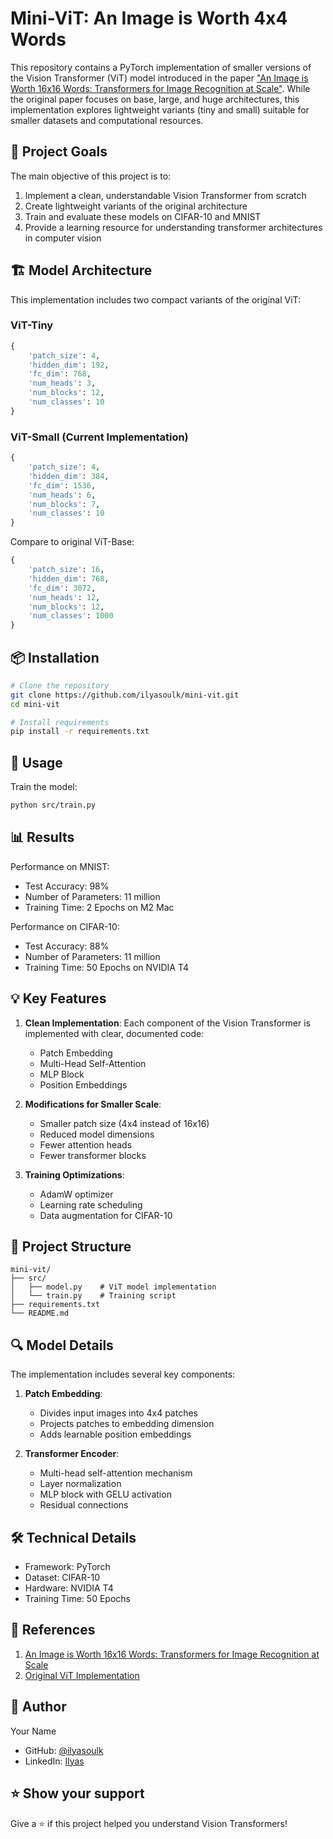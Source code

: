 # Mini-ViT: An Image is Worth 4x4 Words

This repository contains a PyTorch implementation of smaller versions of the Vision Transformer (ViT) model introduced in the paper ["An Image is Worth 16x16 Words: Transformers for Image Recognition at Scale"](https://arxiv.org/abs/2010.11929). While the original paper focuses on base, large, and huge architectures, this implementation explores lightweight variants (tiny and small) suitable for smaller datasets and computational resources.

## 🎯 Project Goals

The main objective of this project is to:
1. Implement a clean, understandable Vision Transformer from scratch
2. Create lightweight variants of the original architecture
3. Train and evaluate these models on CIFAR-10 and MNIST
4. Provide a learning resource for understanding transformer architectures in computer vision

## 🏗️ Model Architecture

This implementation includes two compact variants of the original ViT:

### ViT-Tiny
```python
{
    'patch_size': 4,
    'hidden_dim': 192,
    'fc_dim': 768,
    'num_heads': 3,
    'num_blocks': 12,
    'num_classes': 10
}
```

### ViT-Small (Current Implementation)
```python
{
    'patch_size': 4,
    'hidden_dim': 384,
    'fc_dim': 1536,
    'num_heads': 6,
    'num_blocks': 7,
    'num_classes': 10
}
```

Compare to original ViT-Base:
```python
{
    'patch_size': 16,
    'hidden_dim': 768,
    'fc_dim': 3072,
    'num_heads': 12,
    'num_blocks': 12,
    'num_classes': 1000
}
```

## 📦 Installation

```bash
# Clone the repository
git clone https://github.com/ilyasoulk/mini-vit.git
cd mini-vit

# Install requirements
pip install -r requirements.txt
```

## 🚀 Usage

Train the model:
```bash
python src/train.py
```

## 📊 Results

Performance on MNIST:
- Test Accuracy: 98%
- Number of Parameters: 11 million
- Training Time: 2 Epochs on M2 Mac

Performance on CIFAR-10:
- Test Accuracy: 88%
- Number of Parameters: 11 million
- Training Time: 50 Epochs on NVIDIA T4

## 💡 Key Features

1. **Clean Implementation**: Each component of the Vision Transformer is implemented with clear, documented code:
   - Patch Embedding
   - Multi-Head Self-Attention
   - MLP Block
   - Position Embeddings

2. **Modifications for Smaller Scale**:
   - Smaller patch size (4x4 instead of 16x16)
   - Reduced model dimensions
   - Fewer attention heads
   - Fewer transformer blocks

3. **Training Optimizations**:
   - AdamW optimizer
   - Learning rate scheduling
   - Data augmentation for CIFAR-10

## 📁 Project Structure

```
mini-vit/
├── src/
│   ├── model.py    # ViT model implementation
│   └── train.py    # Training script
├── requirements.txt
└── README.md
```

## 🔍 Model Details

The implementation includes several key components:

1. **Patch Embedding**:
   - Divides input images into 4x4 patches
   - Projects patches to embedding dimension
   - Adds learnable position embeddings

2. **Transformer Encoder**:
   - Multi-head self-attention mechanism
   - Layer normalization
   - MLP block with GELU activation
   - Residual connections

## 🛠️ Technical Details

- Framework: PyTorch
- Dataset: CIFAR-10
- Hardware: NVIDIA T4
- Training Time: 50 Epochs

## 🔗 References

1. [An Image is Worth 16x16 Words: Transformers for Image Recognition at Scale](https://arxiv.org/abs/2010.11929)
2. [Original ViT Implementation](https://github.com/google-research/vision_transformer)


## 👤 Author

Your Name
- GitHub: [@ilyasoulk](https://github.com/ilyasoulk)
- LinkedIn: [Ilyas](https://www.linkedin.com/in/ilyas-oulkadda-a2b604200/)

## ⭐️ Show your support

Give a ⭐️ if this project helped you understand Vision Transformers!

